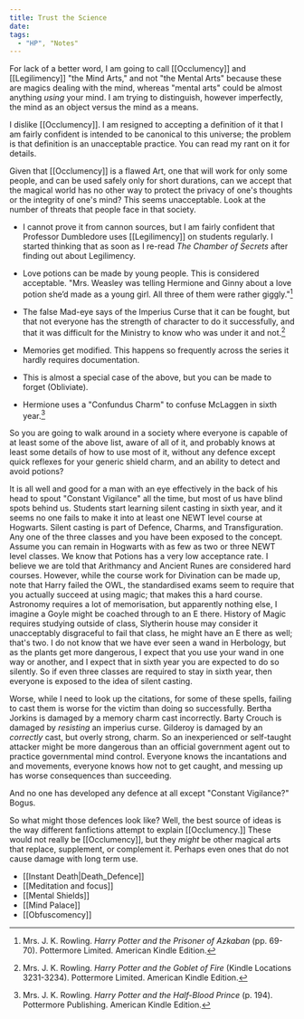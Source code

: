 ```yaml
---
title: Trust the Science
date: 
tags:
  - "HP", "Notes"
---
```


For lack of a better word, I am going to call [[Occlumency]] and [[Legilimency]]
"the Mind Arts," and not "the Mental Arts" because these are magics dealing with
the mind, whereas "mental arts" could be almost anything *using* your mind.  I
am trying to distinguish, however imperfectly, the mind as an object versus the
mind as a means. 

I dislike [[Occlumency]].  I am resigned to accepting a definition of it that I
am fairly confident is intended to be canonical to this universe; the problem
is that definition is an unacceptable practice.  You can read my rant on it for
details.

Given that [[Occlumency]] is a flawed Art, one that will work for only some
people, and can be used safely only for short durations, can we accept that the
magical world has no other way to protect the privacy of one's thoughts or the
integrity of one's mind?  This seems unacceptable.  Look at the number of
threats that people face in that society. 

* I cannot prove it from cannon sources, but I am fairly confident that
  Professor Dumbledore uses [[Legilimency]] on students regularly.  I started
  thinking that as soon as I re-read _The Chamber of Secrets_ after finding out
  about Legilimency.  

* Love potions can be made by young people. This is considered acceptable. 
  "Mrs. Weasley was telling Hermione and Ginny about a love potion she’d made as
  a young girl. All three of them were rather giggly."[^20200716-1]

* The false Mad-eye says of the Imperius Curse that it can be fought, but that
  not everyone has the strength of character to do it successfully, and that it
  was difficult for the Ministry to know who was under it and not.[^20200716-3]

* Memories get modified.  This happens so frequently across the series it hardly
  requires documentation. 

* This is almost a special case of the above, but you can be made to forget
  (Obliviate).

* Hermione uses a "Confundus Charm" to confuse McLaggen in sixth
  year.[^20200716-2]

So you are going to walk around in a society where everyone is capable of at
least some of the above list, aware of all of it, and probably knows at least
some details of how to use most of it, without any defence except quick
reflexes for your generic shield charm, and an ability to detect and avoid
potions? 

It is all well and good for a man with an eye effectively in the back of his
head to spout "Constant Vigilance" all the time, but most of us have blind
spots behind us.  Students start learning silent casting in sixth year, and it
seems no one fails to make it into at least one NEWT level course at Hogwarts.
Silent casting is part of Defence, Charms, and Transfiguration.  Any one of the
three classes and you have been exposed to the concept.  Assume you can remain
in Hogwarts with as few as two or three NEWT level classes.  We know that
Potions has a very low acceptance rate.  I believe we are told that Arithmancy
and Ancient Runes are considered hard courses.  However, while the course work
for Divination can be made up, note that Harry failed the OWL, the standardised
exams seem to require that you actually succeed at using magic; that makes this
a hard course.  Astronomy requires a lot of memorisation, but apparently nothing
else, I imagine a Goyle might be coached through to an E there.  History of
Magic requires studying outside of class, Slytherin house may consider it
unacceptably disgraceful to fail that class, he might have an E there as well;
that's two.  I do not know that we have ever seen a wand in Herbology, but as
the plants get more dangerous, I expect that you use your wand in one way or
another, and I expect that in sixth year you are expected to do so silently.  So
if even three classes are required to stay in sixth year, then everyone is
exposed to the idea of silent casting.

Worse, while I need to look up the citations, for some of these spells, failing
to cast them is worse for the victim than doing so successfully.  Bertha Jorkins
is damaged by a memory charm cast incorrectly.  Barty Crouch is damaged by
*resisting* an imperius curse.  Gilderoy is damaged by an *correctly* cast, but
overly strong, charm.  So an inexperienced or self-taught attacker might be more
dangerous than an official government agent out to practice governmental mind
control.  Everyone knows the incantations and and movements, everyone knows how
not to get caught, and messing up has worse consequences than succeeding.

And no one has developed any defence at all except "Constant Vigilance?"  Bogus.

So what might those defences look like?  Well, the best source of ideas is the
way different fanfictions attempt to explain [[Occlumency.]]  These would not
really be [[Occlumency]], but they *might* be other magical arts that replace,
supplement, or complement it.  Perhaps even ones that do not cause damage with
long term use. 

* [[Instant Death|Death_Defence]]
* [[Meditation and focus]]
* [[Mental Shields]]
* [[Mind Palace]]
* [[Obfuscomency]]

[^20200716-1]: Mrs. J. K. Rowling. _Harry Potter and the Prisoner of Azkaban_ 
    (pp. 69-70). Pottermore Limited. American Kindle Edition. 

[^20200716-2]: Mrs. J. K. Rowling. _Harry Potter and the Half-Blood Prince_
    (p. 194). Pottermore Publishing. American Kindle Edition. 

[^20200716-3]: Mrs. J. K. Rowling. _Harry Potter and the Goblet of Fire_ 
    (Kindle Locations 3231-3234). Pottermore Limited. American Kindle Edition. 



